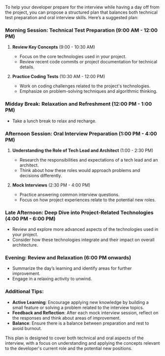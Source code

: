 To help your developer prepare for the interview while having a day off from the project, you can propose a structured plan that balances both technical test preparation and oral interview skills. Here’s a suggested plan:

### Morning Session: Technical Test Preparation (9:00 AM - 12:00 PM)
1. **Review Key Concepts** (9:00 - 10:30 AM)
   - Focus on the core technologies used in your project.
   - Review recent code commits or project documentation for technical details.

2. **Practice Coding Tests** (10:30 AM - 12:00 PM)
   - Work on coding challenges related to the project's technologies.
   - Emphasize on problem-solving techniques and algorithmic thinking.

### Midday Break: Relaxation and Refreshment (12:00 PM - 1:00 PM)
- Take a lunch break to relax and recharge.

### Afternoon Session: Oral Interview Preparation (1:00 PM - 4:00 PM)
1. **Understanding the Role of Tech Lead and Architect** (1:00 - 2:30 PM)
   - Research the responsibilities and expectations of a tech lead and an architect.
   - Think about how these roles would approach problems and decisions differently.

2. **Mock Interviews** (2:30 PM - 4:00 PM)
   - Practice answering common interview questions.
   - Focus on how project experiences relate to the potential new roles.

### Late Afternoon: Deep Dive into Project-Related Technologies (4:00 PM - 6:00 PM)
- Review and explore more advanced aspects of the technologies used in your project.
- Consider how these technologies integrate and their impact on overall architecture.

### Evening: Review and Relaxation (6:00 PM onwards)
- Summarize the day’s learning and identify areas for further improvement.
- Engage in a relaxing activity to unwind.

### Additional Tips:
- **Active Learning**: Encourage applying new knowledge by building a small feature or solving a problem related to the interview topics.
- **Feedback and Reflection**: After each mock interview session, reflect on the responses and think about areas of improvement.
- **Balance**: Ensure there is a balance between preparation and rest to avoid burnout.

This plan is designed to cover both technical and oral aspects of the interview, with a focus on understanding and applying the concepts relevant to the developer's current role and the potential new positions.